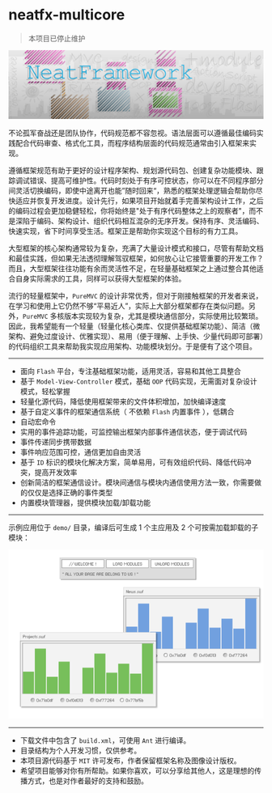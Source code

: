 # neatfx-multicore

> 本项目已停止维护

![banner](banner.png)

不论孤军奋战还是团队协作，代码规范都不容忽视。语法层面可以遵循最佳编码实践配合代码审查、格式化工具，而程序结构层面的代码规范通常由引入框架来实现。

遵循框架规范有助于更好的设计程序架构、规划源代码包、创建复杂功能模块、跟踪调试错误、提高可维护性。代码时刻处于有序可控状态，你可以在不同程序部分间灵活切换编码，即使中途离开也能”随时回来“，熟悉的框架处理逻辑会帮助你尽快适应并恢复开发进度。设计先行，如果项目开始就着手完善架构设计工作，之后的编码过程会更加稳健轻松，你将始终是"处于有序代码整体之上的观察者"，而不是深陷于编码、架构设计、组织代码相互混杂的无序开发。保持有序、灵活编码、快速实现，省下时间享受生活。框架正是帮助你实现这个目标的有力工具。

大型框架的核心架构通常较为复杂，充满了大量设计模式和接口，尽管有帮助文档和最佳实践，但如果无法透彻理解驾驭框架，如何放心让它接管重要的开发工作？而且，大型框架往往功能有余而灵活性不足，在轻量基础框架之上通过整合其他适合自身实际需求的工具，同样可以获得大型框架的体验。

流行的轻量框架中，`PureMVC` 的设计非常优秀，但对于刚接触框架的开发者来说，在学习和使用上它仍然不够“平易近人”，实际上大部分框架都存在类似问题。另外，`PureMVC` 多核版本实现较为复杂，尤其是模块通信部分，实际使用比较繁琐。因此，我希望能有一个轻量（轻量化核心类库、仅提供基础框架功能）、简洁（微架构、避免过度设计、优雅实现）、易用（便于理解、上手快、少量代码即可部署）的代码组织工具来帮助我实现应用架构、功能模块划分。于是便有了这个项目。

---

* 面向 `Flash` 平台，专注基础框架功能，适用灵活，容易和其他工具整合
* 基于 `Model-View-Controller` 模式，基础 `OOP` 代码实现，无需面对复杂设计模式，轻松掌握
* 轻量化源代码，降低使用框架带来的文件体积增加，加快编译速度
* 基于自定义事件的框架通信系统（ 不依赖 `Flash` 内置事件 ），低耦合
* 自动宏命令
* 实用的事件追踪功能，可监控输出框架内部事件通信状态，便于调试代码
* 事件传递同步携带数据
* 事件响应范围可控，通信更加自由灵活
* 基于 `ID` 标识的模块化解决方案，简单易用，可有效组织代码、降低代码冲突，提高开发效率
* 创新简洁的框架通信设计。模块间通信与模块内通信使用方法一致，你需要做的仅仅是选择正确的事件类型
* 内置模块管理器，提供模块加载/卸载功能

---

示例应用位于 `demo/` 目录，编译后可生成 1 个主应用及 2 个可按需加载卸载的子模块：

![demo](demo.png)

---

* 下载文件中包含了 `build.xml`，可使用 `Ant` 进行编译。
* 目录结构为个人开发习惯，仅供参考。
* 本项目源代码基于 `MIT` 许可发布，作者保留框架名称及图像设计版权。
* 希望项目能够对你有所帮助。如果你喜欢，可以分享给其他人，这是理想的传播方式，也是对作者最好的支持和鼓励。
